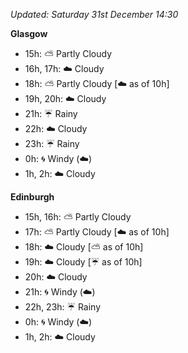 *Updated: Saturday 31st December 14:30*

**Glasgow**

* 15h: :partly_sunny: Partly Cloudy
* 16h, 17h: :cloud: Cloudy
* 18h: :partly_sunny: Partly Cloudy [:cloud: as of 10h]
* 19h, 20h: :cloud: Cloudy
* 21h: :umbrella: Rainy
* 22h: :cloud: Cloudy
* 23h: :umbrella: Rainy
* 0h: :cyclone: Windy (:cloud:)
* 1h, 2h: :cloud: Cloudy

**Edinburgh**

* 15h, 16h: :partly_sunny: Partly Cloudy
* 17h: :partly_sunny: Partly Cloudy [:cloud: as of 10h]
* 18h: :cloud: Cloudy [:partly_sunny: as of 10h]
* 19h: :cloud: Cloudy [:umbrella: as of 10h]
* 20h: :cloud: Cloudy
* 21h: :cyclone: Windy (:cloud:)
* 22h, 23h: :umbrella: Rainy
* 0h: :cyclone: Windy (:cloud:)
* 1h, 2h: :cloud: Cloudy
